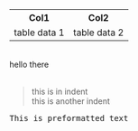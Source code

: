 <table align="center">
    <tr>
      <th>Col1</th>
      <th>Col2</th>
    </tr>
    <tr>
      <td> table data 1</td>
      <td> table data 2</td>
    </tr>
</table>
<br>
hello there<br><br><blockquote>this is in indent<br>this is another indent<br></blockquote>
<pre>This is preformatted text<br><br></pre>
